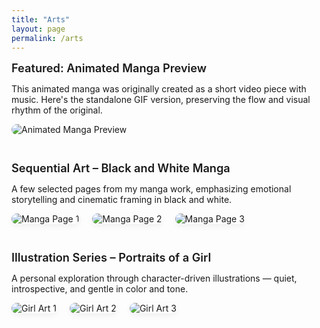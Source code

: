 ```yaml
---
title: "Arts"
layout: page
permalink: /arts
---
```


<style>
.art-section {
  margin-bottom: 3em;
}

.art-title {
  font-size: 1.3em;
  font-weight: 600;
  margin-bottom: 0.5em;
}

.art-grid {
  display: flex;
  flex-wrap: wrap;
  gap: 1.5em;
}

.art-grid img {
  max-width: 280px;
  height: auto;
  border-radius: 10px;
  box-shadow: 0 4px 10px rgba(0,0,0,0.05);
  transition: transform 0.3s ease;
}

.art-grid img:hover {
  transform: scale(1.03);
}
</style>

<!-- === Animated Manga GIF === -->
<div class="art-section">
  <div class="art-title">Featured: Animated Manga Preview</div>
  <p>This animated manga was originally created as a short video piece with music. Here's the standalone GIF version, preserving the flow and visual rhythm of the original.</p>
  <img src="/assets/manga-animation.gif" alt="Animated Manga Preview" style="max-width: 100%; border-radius: 10px;">
</div>

<!-- === Sequential Art Section === -->
<div class="art-section">
  <div class="art-title">Sequential Art – Black and White Manga</div>
  <p>A few selected pages from my manga work, emphasizing emotional storytelling and cinematic framing in black and white.</p>
  <div class="art-grid">
    <img src="/assets/manga1.jpg" alt="Manga Page 1">
    <img src="/assets/manga2.jpg" alt="Manga Page 2">
    <img src="/assets/manga3.jpg" alt="Manga Page 3">
  </div>
</div>

<!-- === Girl Illustration Section === -->
<div class="art-section">
  <div class="art-title">Illustration Series – Portraits of a Girl</div>
  <p>A personal exploration through character-driven illustrations — quiet, introspective, and gentle in color and tone.</p>
  <div class="art-grid">
    <img src="/assets/girl1.jpg" alt="Girl Art 1">
    <img src="/assets/girl2.jpg" alt="Girl Art 2">
    <img src="/assets/girl3.jpg" alt="Girl Art 3">
  </div>
</div>


